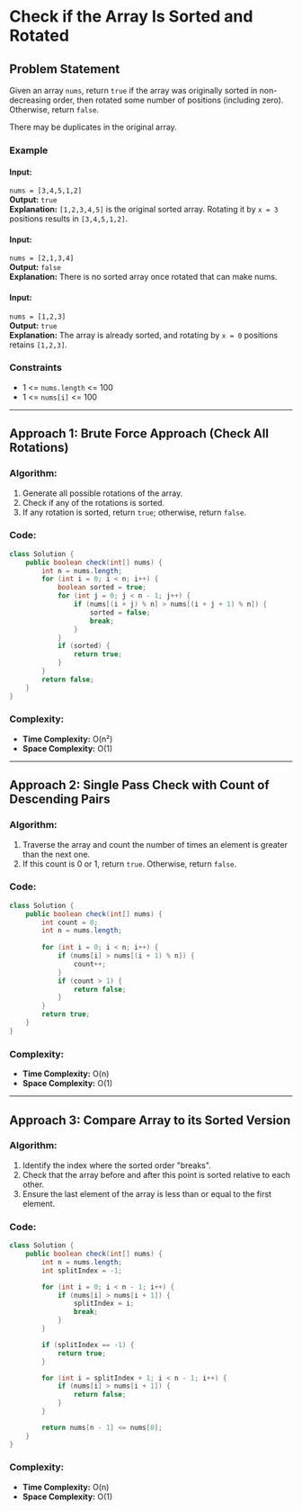 
# Check if the Array Is Sorted and Rotated

## Problem Statement
Given an array `nums`, return `true` if the array was originally sorted in non-decreasing order, then rotated some number of positions (including zero). Otherwise, return `false`.

There may be duplicates in the original array.

### Example
#### Input: 
`nums = [3,4,5,1,2]`  
**Output:** `true`  
**Explanation:** `[1,2,3,4,5]` is the original sorted array. Rotating it by `x = 3` positions results in `[3,4,5,1,2]`.  

#### Input:
`nums = [2,1,3,4]`  
**Output:** `false`  
**Explanation:** There is no sorted array once rotated that can make nums.

#### Input:
`nums = [1,2,3]`  
**Output:** `true`  
**Explanation:** The array is already sorted, and rotating by `x = 0` positions retains `[1,2,3]`.  

### Constraints
- 1 <= `nums.length` <= 100  
- 1 <= `nums[i]` <= 100  

---

## Approach 1: Brute Force Approach (Check All Rotations)
### Algorithm:
1. Generate all possible rotations of the array.
2. Check if any of the rotations is sorted.
3. If any rotation is sorted, return `true`; otherwise, return `false`.

### Code:
```java
class Solution {
    public boolean check(int[] nums) {
        int n = nums.length;
        for (int i = 0; i < n; i++) {
            boolean sorted = true;
            for (int j = 0; j < n - 1; j++) {
                if (nums[(i + j) % n] > nums[(i + j + 1) % n]) {
                    sorted = false;
                    break;
                }
            }
            if (sorted) {
                return true;
            }
        }
        return false;
    }
}
```

### Complexity:
- **Time Complexity:** O(n²)  
- **Space Complexity:** O(1)

---

## Approach 2: Single Pass Check with Count of Descending Pairs
### Algorithm:
1. Traverse the array and count the number of times an element is greater than the next one.
2. If this count is 0 or 1, return `true`. Otherwise, return `false`.

### Code:
```java
class Solution {
    public boolean check(int[] nums) {
        int count = 0;
        int n = nums.length;
        
        for (int i = 0; i < n; i++) {
            if (nums[i] > nums[(i + 1) % n]) {
                count++;
            }
            if (count > 1) {
                return false;
            }
        }
        return true;
    }
}
```

### Complexity:
- **Time Complexity:** O(n)  
- **Space Complexity:** O(1)

---

## Approach 3: Compare Array to its Sorted Version
### Algorithm:
1. Identify the index where the sorted order "breaks".
2. Check that the array before and after this point is sorted relative to each other.
3. Ensure the last element of the array is less than or equal to the first element.

### Code:
```java
class Solution {
    public boolean check(int[] nums) {
        int n = nums.length;
        int splitIndex = -1;

        for (int i = 0; i < n - 1; i++) {
            if (nums[i] > nums[i + 1]) {
                splitIndex = i;
                break;
            }
        }

        if (splitIndex == -1) {
            return true;
        }

        for (int i = splitIndex + 1; i < n - 1; i++) {
            if (nums[i] > nums[i + 1]) {
                return false;
            }
        }

        return nums[n - 1] <= nums[0];
    }
}
```

### Complexity:
- **Time Complexity:** O(n)  
- **Space Complexity:** O(1)
